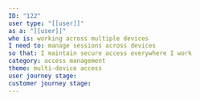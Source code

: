 ```yaml
---
ID: "122"
user type: "[[user]]"
as a: "[[user]]"
who is: working across multiple devices
I need to: manage sessions across devices
so that: I maintain secure access everywhere I work
category: access management
theme: multi-device access
user journey stage:
customer journey stage:
---
```


